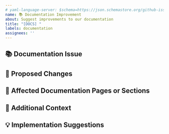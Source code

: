 ```yaml
---
# yaml-language-server: $schema=https://json.schemastore.org/github-issue-template.json
name: 📚 Documentation Improvement
about: Suggest improvements to our documentation
title: "[DOCS] "
labels: documentation
assignees: ''
---
```


## 📚 Documentation Issue

<!-- Describe what's missing, unclear, or incorrect in the current documentation -->

## 📝 Proposed Changes

<!-- Describe the improvements you'd like to see -->

## 📄 Affected Documentation Pages or Sections

<!-- List the specific documentation pages or sections that need improvement -->

## 🔄 Additional Context

<!-- Add any other context about the documentation issue here -->

## 💡 Implementation Suggestions

<!-- If you have specific suggestions for wording or structure, please share them here --> 